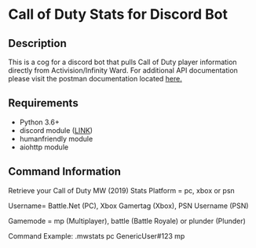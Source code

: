 # Call of Duty Stats for Discord Bot

## Description
This is a cog for a discord bot that pulls Call of Duty player information directly from Activision/Infinity Ward. For additional API documentation please visit the postman documentation located [here.](https://documenter.getpostman.com/view/7896975/SW7aXSo5?version=latest)

## Requirements

 - Python 3.6+
 - discord module ([LINK](https://discordpy.readthedocs.io/en/latest/))
 - humanfriendly module
 - aiohttp module

## Command Information

Retrieve your Call of Duty MW (2019) Stats Platform = pc, xbox or psn

Username= Battle.Net (PC), Xbox Gamertag (Xbox), PSN Username (PSN)

Gamemode = mp (Multiplayer), battle (Battle Royale) or plunder (Plunder)

Command Example: .mwstats pc GenericUser#123 mp
